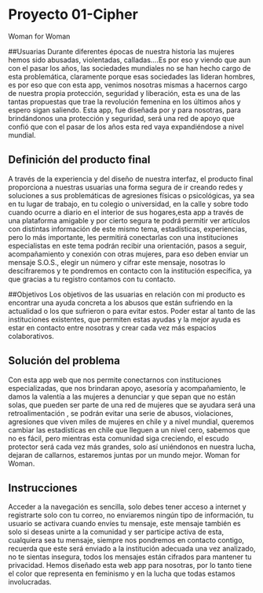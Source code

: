 # Proyecto 01-Cipher
 Woman for Woman


##Usuarias
Durante diferentes épocas de nuestra historia las mujeres hemos sido abusadas, violentadas, calladas….Es por eso y viendo que aun con el pasar los años,  las sociedades mundiales no se han hecho cargo de esta problemática, claramente porque esas sociedades las lideran hombres, es por eso que con esta app, venimos nosotras mismas a hacernos cargo de nuestra propia protección, seguridad y liberación, esta es una de las tantas propuestas que trae la revolución femenina en los últimos años y espero sigan saliendo. Esta app, fue diseñada por y para nosotras, para brindándonos una  protección y seguridad, será una red de apoyo que confió que con el pasar de los años esta red vaya expandiéndose a nivel mundial.


## Definición del producto final 

 A través de la  experiencia y del diseño de nuestra interfaz, el producto final proporciona a nuestras usuarias una forma segura de ir creando redes y soluciones a sus problemáticas de agresiones físicas o psicológicas, ya sea en tu lugar de trabajo, en tu colegio o universidad, en la calle y  sobre todo cuando ocurre a diario en el interior de sus hogares,esta app a través de una plataforma amigable y por cierto segura te podrá permitir ver artículos con distintas información de este mismo tema, estadísticas, experiencias, pero lo más importante, les permitirá conectarlas con una instituciones especialistas en este tema podrán recibir  una orientación, pasos a seguir, acompañamiento y conexión con otras mujeres, para eso deben enviar un mensaje S.O.S., elegir un número y cifrar este mensaje, nosotras lo descifraremos y te pondremos en contacto con la institución específica, ya que gracias a tu registro contamos con tu contacto.


##Objetivos
Los objetivos de las usuarias en relación con mi producto es encontrar una ayuda concreta a los abusos que están sufriendo en la actualidad o los que sufrieron o para evitar estos. Poder estar al tanto de las instituciones existentes, que permiten estas ayudas y la mejor ayuda es estar en contacto entre nosotras y crear cada vez más espacios colaborativos.

## Solución del problema 

Con esta app web que nos permite conectarnos con instituciones especializadas, que nos brindaran apoyo, asesoría y acompañamiento, le damos la valentía a las mujeres a denunciar y que sepan que no están solas, que pueden ser parte de una red de mujeres que se ayudara será una retroalimentación , se podrán evitar una serie de abusos, violaciones, agresiones que viven miles de mujeres en chile y a nivel mundial, queremos cambiar las estadísticas en chile que lleguen a un nivel cero, sabemos que  no es fácil, pero mientras esta comunidad siga creciendo, el escudo protector será cada vez más grandes, solo así uniéndonos en nuestra lucha, dejaran de callarnos, estaremos juntas por un mundo mejor. Woman for Woman.

## Instrucciones

Acceder a la navegación es sencilla, solo debes tener acceso a internet y registrarte solo con tu correo, no enviaremos ningún tipo de información, tu usuario se activara cuando envíes tu mensaje, este mensaje también es solo si deseas unirte a la comunidad y ser participe activa de esta, cualquiera sea tu mensaje, siempre nos pondremos en contacto contigo, recuerda que este será enviado a la institución  adecuada una vez analizado, no te sientas insegura, todos los mensajes están cifrados para mantener tu privacidad. Hemos diseñado esta web app para nosotras, por lo tanto tiene el color que representa en feminismo y en la lucha que todas estamos involucradas.




















